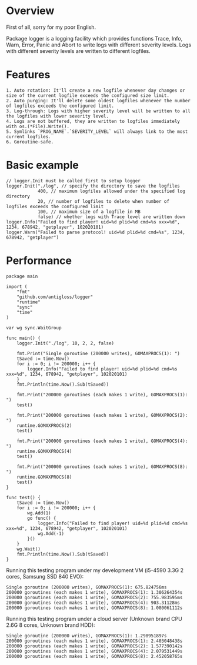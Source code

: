 # Overview

First of all, sorry for my poor English.

Package logger is a logging facility which provides functions Trace, Info, Warn, Error, Panic and Abort to
write logs with different severity levels. Logs with different severity levels are written to different logfiles.

# Features

	1. Auto rotation: It'll create a new logfile whenever day changes or size of the current logfile exceeds the configured size limit.
	2. Auto purging: It'll delete some oldest logfiles whenever the number of logfiles exceeds the configured limit.
	3. Log-through: Logs with higher severity level will be written to all the logfiles with lower severity level.
	4. Logs are not buffered, they are written to logfiles immediately with os.(*File).Write().
	5. Symlinks `PROG_NAME`.`SEVERITY_LEVEL` will always link to the most current logfiles.
	6. Goroutine-safe.

# Basic example

	// logger.Init must be called first to setup logger
	logger.Init("./log", // specify the directory to save the logfiles
				400, // maximum logfiles allowed under the specified log directory
				20, // number of logfiles to delete when number of logfiles exceeds the configured limit
				100, // maximum size of a logfile in MB
				false) // whether logs with Trace level are written down
	logger.Info("Failed to find player! uid=%d plid=%d cmd=%s xxx=%d", 1234, 678942, "getplayer", 102020101)
	logger.Warn("Failed to parse protocol! uid=%d plid=%d cmd=%s", 1234, 678942, "getplayer")

# Performance

	package main

	import (
		"fmt"
		"github.com/antigloss/logger"
		"runtime"
		"sync"
		"time"
	)

	var wg sync.WaitGroup

	func main() {
		logger.Init("./log", 10, 2, 2, false)

		fmt.Print("Single goroutine (200000 writes), GOMAXPROCS(1): ")
		tSaved := time.Now()
		for i := 0; i != 200000; i++ {
			logger.Info("Failed to find player! uid=%d plid=%d cmd=%s xxx=%d", 1234, 678942, "getplayer", 102020101)
		}
		fmt.Println(time.Now().Sub(tSaved))

		fmt.Print("200000 goroutines (each makes 1 write), GOMAXPROCS(1): ")
		test()

		fmt.Print("200000 goroutines (each makes 1 write), GOMAXPROCS(2): ")
		runtime.GOMAXPROCS(2)
		test()

		fmt.Print("200000 goroutines (each makes 1 write), GOMAXPROCS(4): ")
		runtime.GOMAXPROCS(4)
		test()

		fmt.Print("200000 goroutines (each makes 1 write), GOMAXPROCS(8): ")
		runtime.GOMAXPROCS(8)
		test()
	}

	func test() {
		tSaved := time.Now()
		for i := 0; i != 200000; i++ {
			wg.Add(1)
			go func() {
				logger.Info("Failed to find player! uid=%d plid=%d cmd=%s xxx=%d", 1234, 678942, "getplayer", 102020101)
				wg.Add(-1)
			}()
		}
		wg.Wait()
		fmt.Println(time.Now().Sub(tSaved))
	}

Running this testing program under my development VM (i5-4590 3.3G 2 cores, Samsung SSD 840 EVO):

	Single goroutine (200000 writes), GOMAXPROCS(1): 675.824756ms
	200000 goroutines (each makes 1 write), GOMAXPROCS(1): 1.306264354s
	200000 goroutines (each makes 1 write), GOMAXPROCS(2): 755.983595ms
	200000 goroutines (each makes 1 write), GOMAXPROCS(4): 903.31128ms
	200000 goroutines (each makes 1 write), GOMAXPROCS(8): 1.080061112s

Running this testing program under a cloud server (Unknown brand CPU 2.6G 8 cores, Unknown brand HDD):

	Single goroutine (200000 writes), GOMAXPROCS(1): 1.298951897s
	200000 goroutines (each makes 1 write), GOMAXPROCS(1): 2.403048438s
	200000 goroutines (each makes 1 write), GOMAXPROCS(2): 1.577390142s
	200000 goroutines (each makes 1 write), GOMAXPROCS(4): 2.079531449s
	200000 goroutines (each makes 1 write), GOMAXPROCS(8): 2.452058765s

